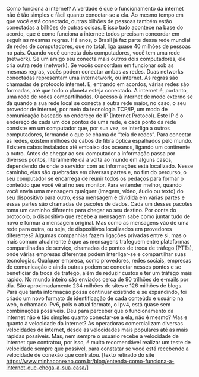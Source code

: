 Como funciona a internet?
A verdade é que o funcionamento da internet não é tão simples e fácil quanto conectar-se a ela. Ao mesmo tempo em que você está conectado, outras bilhões de pessoas também estão conectadas a bilhões de outras coisas. E isso tudo acontece na base do acordo, que é como funciona a internet: todos precisam concordar em seguir as mesmas regras. Há anos, o Brasil já faz parte dessa rede mundial de redes de computadores, que no total, liga quase 40 milhões de pessoas no país.
Quando você conecta dois computadores, você tem uma rede (network). Se um amigo seu conecta mais outros dois computadores, ele cria outra rede (network). Se vocês concordam em funcionar sob as mesmas regras, vocês podem conectar ambas as redes. Duas networks conectadas representam uma internetwork, ou internet. As regras são chamadas de protocolo internet. E, entrando em acordos, várias redes são formadas, até que todo o planeta esteja conectado. A internet é, portanto, uma rede de redes compartilhadas.
O acesso à internet de modo externo se dá quando a sua rede local se conecta a outra rede maior, no caso, o seu provedor de internet, por meio da tecnologia TCP/IP, um modo de comunicação baseado no endereço de IP (Internet Protocol). Este IP é o endereço de cada um dos pontos de uma rede, e cada ponto da rede consiste em um computador que, por sua vez, se interliga a outros computadores, formando o que se chama de “teia de redes”.
Para conectar as redes, existem milhões de cabos de fibra óptica espalhados pelo mundo. Existem cabos instalados até embaixo dos oceanos, ligando um continente a outro. Antes de chegar ao seu computador a informação passa por diversos pontos, literalmente dá a volta ao mundo em alguns casos, dependendo de onde o servidor com as informações está localizado. Nesse caminho, elas são quebradas em diversas partes e, no fim do percurso, o seu computador se encarrega de reunir todos os pedaços para formar o conteúdo que você vê aí no seu monitor.
Para entender melhor, quando você envia uma mensagem qualquer (imagem, vídeo, áudio ou texto) do seu dispositivo para outro, essa mensagem é dividida em várias partes e essas partes são chamadas de pacotes de dados. Cada um desses pacotes toma um caminho diferente para chegar ao seu destino. Por conta do protocolo, o dispositivo que recebe a mensagem sabe como juntar tudo de novo e formar a mensagem original.
Mas como as mensagens vão de uma rede para outra, ou seja, de dispositivos localizados em provedores diferentes? Algumas companhias fazem ligações privadas entre si, mas o mais comum atualmente é que as mensagens trafeguem entre plataformas compartilhadas de serviço, chamadas de pontos de troca de tráfego (PTTs), onde várias empresas diferentes podem interligar-se e compartilhar suas tecnologias. Qualquer empresa, como provedores, redes sociais, empresas de comunicação e ainda outras podem se conectar nesses pontos e se beneficiar da troca de tráfego, além de reduzir custos e ter um tráfego mais rápido.
No mundo inteiro são enviados cerca de 90 trilhões de e-mails por dia. São aproximadamente 234 milhões de sites e 126 milhões de blogs. Para que tanta informação possa continuar existindo e se expandindo, foi criado um novo formato de identificação de cada conteúdo e usuário na web, o chamado IPv6, pois o atual formato, o Ipv4, está quase sem combinações possíveis. Deu para perceber que o funcionamento da internet não é tão simples quanto conectar-se a ela, não é mesmo? Mas e quanto à velocidade da internet?
As operadoras comercializam diversas velocidades de internet, desde as velocidades mais populares até as mais rápidas possíveis. Mas, nem sempre o usuário recebe a velocidade de internet que contratou, por isso, é muito recomendável realizar um teste de velocidade sempre que possível, para constatar se você está recebendo a velocidade de conexão que contratou.
[texto retirado do site https://www.minhaconexao.com.br/blog/entenda-como-funciona-a-internet-que-chega-a-sua-casa/]

